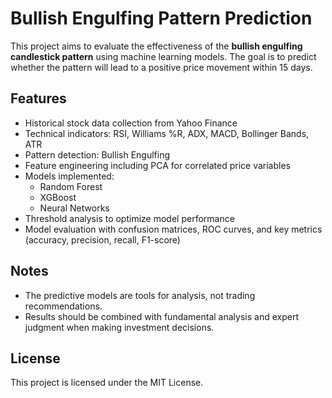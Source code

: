 # Bullish Engulfing Pattern Prediction

This project aims to evaluate the effectiveness of the **bullish engulfing candlestick pattern** using machine learning models. The goal is to predict whether the pattern will lead to a positive price movement within 15 days.

## Features

- Historical stock data collection from Yahoo Finance
- Technical indicators: RSI, Williams %R, ADX, MACD, Bollinger Bands, ATR
- Pattern detection: Bullish Engulfing
- Feature engineering including PCA for correlated price variables
- Models implemented:
  - Random Forest
  - XGBoost
  - Neural Networks
- Threshold analysis to optimize model performance
- Model evaluation with confusion matrices, ROC curves, and key metrics (accuracy, precision, recall, F1-score)

## Notes

- The predictive models are tools for analysis, not trading recommendations.
- Results should be combined with fundamental analysis and expert judgment when making investment decisions.

## License

This project is licensed under the MIT License.
